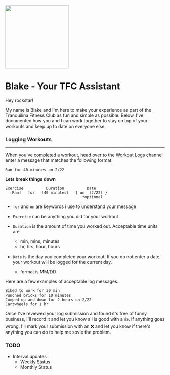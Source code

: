 <img src="https://cdn.discordapp.com/app-icons/525336223632457749/5199407aff399b83cb205c21511d7a81.png?size=512" width="200" />

# Blake - Your TFC Assistant

Hey rockstar!

My name is Blake and I'm here to make your experience as part of the Tranquilina Fitness Club as fun and simple as possible. Below, I've documented how you and I can work together to stay on top of your workouts and keep up to date on everyone else.

### Logging Workouts

---

When you've completed a workout, head over to the [Workout Logs](https://discordapp.com/channels/525441114648608780/525819670553690156) channel enter a message that matches the following format.

```
Ran for 40 minutes on 2/22
```

**Lets break things down**

```
Exercise          Duration          Date
  [Ran]   for   [40 minutes]   { on  [2/22] }
                                  *optional
```

- `for` and `on` are keywords i use to understand your message
- `Exercise` can be anything you did for your workout
- `Duration` is the amount of time you worked out. Acceptable time units are
  - min, mins, minutes
  - hr, hrs, hour, hours
- `Date` is the day you completed your workout. If you do not enter a date, your workout will be logged for the current day.

  - format is MM/DD

Here are a few examples of acceptable log messages.

```
Biked to work for 30 min
Punched bricks for 10 minutes
Jumped up and down for 2 hours on 2/22
Cartwheels for 1 hr
```

Once I've reviewed your log submission and found it's free of funny business, I'll record it and let you know all is good with a 👍. If anything goes wrong, I'll mark your submission with an ❌ and let you know if there's anything you can do to help me sovle the problem.

### TODO

- Interval updates
  - Weekly Status
  - Monthly Status

